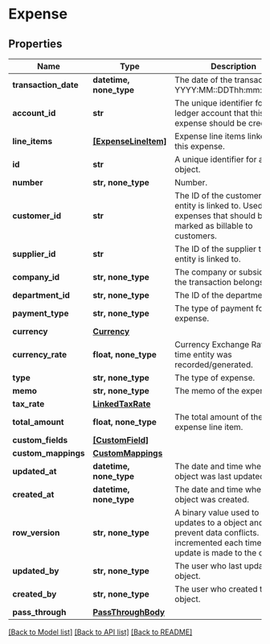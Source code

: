 # Expense


## Properties
Name | Type | Description | Notes
------------ | ------------- | ------------- | -------------
**transaction_date** | **datetime, none_type** | The date of the transaction - YYYY:MM::DDThh:mm:ss.sTZD | 
**account_id** | **str** | The unique identifier for the ledger account that this expense should be credited to.  | 
**line_items** | [**[ExpenseLineItem]**](ExpenseLineItem.md) | Expense line items linked to this expense. | 
**id** | **str** | A unique identifier for an object. | [optional] [readonly] 
**number** | **str, none_type** | Number. | [optional] 
**customer_id** | **str** | The ID of the customer this entity is linked to. Used for expenses that should be marked as billable to customers. | [optional] 
**supplier_id** | **str** | The ID of the supplier this entity is linked to. | [optional] 
**company_id** | **str, none_type** | The company or subsidiary id the transaction belongs to | [optional] 
**department_id** | **str, none_type** | The ID of the department | [optional] 
**payment_type** | **str, none_type** | The type of payment for the expense. | [optional] 
**currency** | [**Currency**](Currency.md) |  | [optional] 
**currency_rate** | **float, none_type** | Currency Exchange Rate at the time entity was recorded/generated. | [optional] 
**type** | **str, none_type** | The type of expense. | [optional] 
**memo** | **str, none_type** | The memo of the expense. | [optional] 
**tax_rate** | [**LinkedTaxRate**](LinkedTaxRate.md) |  | [optional] 
**total_amount** | **float, none_type** | The total amount of the expense line item. | [optional] 
**custom_fields** | [**[CustomField]**](CustomField.md) |  | [optional] 
**custom_mappings** | [**CustomMappings**](CustomMappings.md) |  | [optional] 
**updated_at** | **datetime, none_type** | The date and time when the object was last updated. | [optional] [readonly] 
**created_at** | **datetime, none_type** | The date and time when the object was created. | [optional] [readonly] 
**row_version** | **str, none_type** | A binary value used to detect updates to a object and prevent data conflicts. It is incremented each time an update is made to the object. | [optional] 
**updated_by** | **str, none_type** | The user who last updated the object. | [optional] [readonly] 
**created_by** | **str, none_type** | The user who created the object. | [optional] [readonly] 
**pass_through** | [**PassThroughBody**](PassThroughBody.md) |  | [optional] 

[[Back to Model list]](../../README.md#documentation-for-models) [[Back to API list]](../../README.md#documentation-for-api-endpoints) [[Back to README]](../../README.md)


